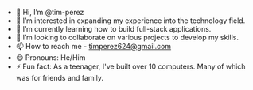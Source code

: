 - 👋 Hi, I’m @tim-perez
- 👀 I’m interested in expanding my experience into the technology field. 
- 🌱 I’m currently learning how to build full-stack applications. 
- 💞️ I’m looking to collaborate on various projects to develop my skills. 
- 📫 How to reach me - timperez624@gmail.com
- 😄 Pronouns: He/Him
- ⚡ Fun fact: As a teenager, I've built over 10 computers. Many of which was for friends and family. 

<!---
tim-perez/tim-perez is a ✨ special ✨ repository because its `README.md` (this file) appears on your GitHub profile.
You can click the Preview link to take a look at your changes.
--->
